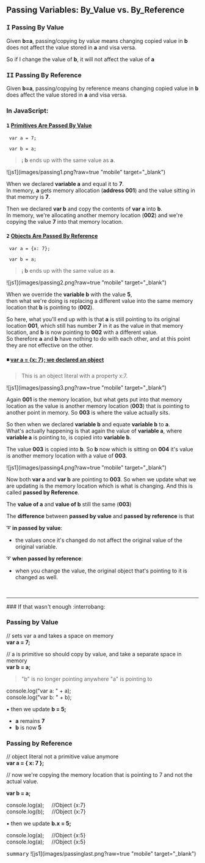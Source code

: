 ## Passing Variables: By_Value vs. By_Reference
 
### <kbd>I</kbd> Passing By Value
Given <strong>b=a</strong>, passing/copying by value means changing
copied value in <strong>b</strong> does not affect the value stored
in <strong>a</strong> and visa versa.

So if I change the value of <strong>b</strong>, 
it will not affect the value of <strong>a</strong>

### <kbd>II</kbd> Passing By Reference

Given **b=a**, passing/copying by reference means
 changing copied value in **b** does affect the value
 stored in **a** and visa versa.

### In JavaScript:

#### <kbd>1</kbd> <u>Primitives Are Passed By Value</u>

     var a = 7;
     
     var b = a;
     
> &#161; **b** ends up with the same value as **a**.

 ![js1](images/passing1.png?raw=true "mobile" target="_blank")
 
 When we declared **variable a** and equal it to **7**.       
 In memory, **a** gets memory allocation (**address 001**) and the value 
 sitting in that memory is **7**.
     
 Then we declared **var b** and copy the contents of **var a** into **b**.   
 In memory, we're allocating another memory location (**002**) and 
 we're copying the value **7** into that memory location.
 
#### <kbd>2</kbd> <u>Objects Are Passed By Reference</u>


     var a = {x: 7};
     
     var b = a;
     
> &#161; **b** ends up with the same value as **a**.

 ![js1](images/passing2.png?raw=true "mobile" target="_blank") 
 

 When we override the **variable b** with the value **5**,   
 then what we're doing is replacing a different value into the 
 same memory location that **b** is pointing to (**002**).
 
 So here, what you'll end up with is that **a** is still pointing
 to its original location **001**, which still has number **7** in it as
 the value in that memory location, and **b** is now pointing to **002**
 with a different value.     
 So therefore **a** and **b** have nothing to do
 with each other, and at this point they are not effective on 
 the other.
 
 
####  :black_medium_small_square: <u>var a = {x: 7}; we declared an object</u>           
 
 
> This is an object literal with a property x:7.     
 
 ![js1](images/passing3.png?raw=true "mobile" target="_blank") 

 Again **001** is the memory location, but what gets put into that
 memory location as the value is another memory location (**003**)
 that is pointing to another point in memory. So **003** is where the
 value actually sits.
 
 So then when we declared **variable b** and equate **variable b** to **a**.   
 What's actually happening is that again the value of **variable a**,
 where **variable a** is pointing to, is copied into **variable b**.
 
 The value **003** is copied into **b**. So **b** now which is sitting on **004**
 it's value is another memory location with a value of **003**.
 
 ![js1](images/passing4.png?raw=true "mobile" target="_blank")
  
 Now both **var a** and **var b** are pointing to **003**. So when we update
 what we are updating is the memory location which is what
 is changing. And this is called **passed by Reference**.
 
 The **value of a** and **value of b** still the same (**003**)
 
 The **difference** between **passed by value** and **passed by reference**
 is that
 
 
:curly_loop: **in passed by value**:           
- the values once it's changed do not affect the original value of the original variable.

:curly_loop: **when passed by reference**:       
- when you change the value, the original object that's pointing to it is changed as well.


<br />
<hr>
### If that wasn't enough   :interrobang:



### Passing by Value

// sets var a and takes a space on memory     
**var a = 7;**

// a is primitive so should copy by value, and take a
   separate space in memory   
**var b = a;**

> "b" is no longer pointing anywhere "a" is pointing to

console.log("var a: " + a);    
console.log("var b: " + b);   
  
:black_small_square: then we update **b = 5;**

- **a** remains **7**
- **b** is now **5**

### Passing by Reference

// object literal not a primitive value anymore    
**var a = { x: 7 };**

// now we're copying the memory location that is pointing
   to 7 and not the actual value.
   
**var b = a;**

console.log(a);  &nbsp; &nbsp; //Object {x:7}  
console.log(b);  &nbsp; &nbsp; //Object {x:7}

:black_small_square: then we update **b.x = 5;**

console.log(a); &nbsp; &nbsp; //Object {x:5}    
console.log(a); &nbsp; &nbsp; //Object {x:5} 




<kbd>summary</kbd>
![js1](images/passinglast.png?raw=true "mobile" target="_blank")
 
 



 
